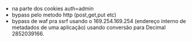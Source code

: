 - na parte dos cookies auth=admin
- bypass pelo metodo http (post,get,put etc)
- bypass de waf pra ssrf usando o 169.254.169.254 (endereço interno de metadados de uma aplicação) usando conversão para Decimal 2852039166.
